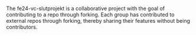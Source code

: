 The fe24-vc-slutprojekt is a collaborative project with the goal of contributing to a repo through forking. 
Each group has contributed to external repos through forking, thereby sharing their features without being contributors. 